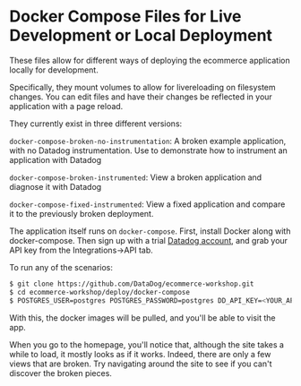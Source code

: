 # Docker Compose Files for Live Development or Local Deployment

These files allow for different ways of deploying the ecommerce application locally for development.

Specifically, they mount volumes to allow for livereloading on filesystem changes. You can edit files and have their changes be reflected in your application with a page reload.

They currently exist in three different versions:

`docker-compose-broken-no-instrumentation`: A broken example application, with no Datadog instrumentation. Use to demonstrate how to instrument an application with Datadog

`docker-compose-broken-instrumented`: View a broken application and diagnose it with Datadog

`docker-compose-fixed-instrumented`: View a fixed application and compare it to the previously broken deployment.

The application itself runs on `docker-compose`. First, install Docker along with docker-compose. Then sign up with a trial [Datadog account](https://www.datadoghq.com/), and grab your API key from the Integrations->API tab.

To run any of the scenarios:

```bash
$ git clone https://github.com/DataDog/ecommerce-workshop.git
$ cd ecommerce-workshop/deploy/docker-compose
$ POSTGRES_USER=postgres POSTGRES_PASSWORD=postgres DD_API_KEY=<YOUR_API_KEY> docker-compose -f <docker_compose_with_your_selected_scenario> up
```

With this, the docker images will be pulled, and you'll be able to visit the app.

When you go to the homepage, you'll notice that, although the site takes a while to load, it mostly looks as if it works. Indeed, there are only a few views that are broken. Try navigating around the site to see if you can't discover the broken pieces.